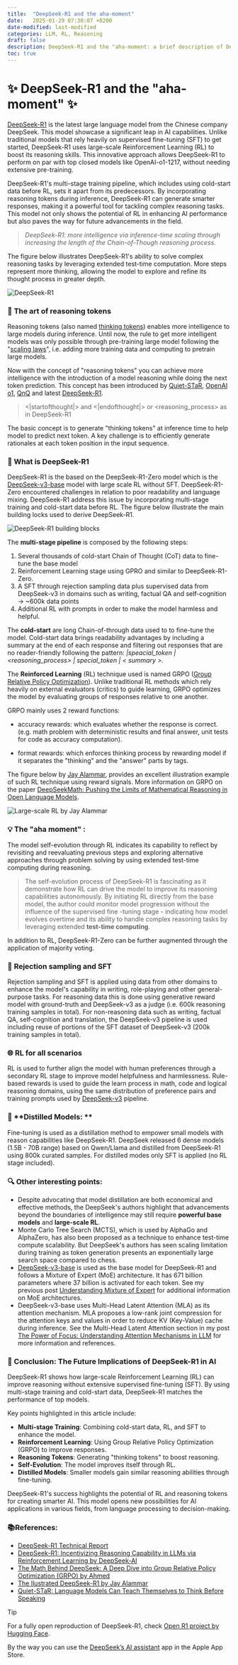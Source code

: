 ```yaml
---
title:  "DeepSeek-R1 and the aha-moment"
date:   2025-01-29 07:30:07 +0200
date-modified: last-modified
categories: LLM, RL, Reasoning
draft: false
description: DeepSeek-R1 and the "aha-moment: a brief description of DeepSeek-R1 achievements.
toc: true
---
```




# ✨ DeepSeek-R1 and the "aha-moment" ✨

[DeepSeek-R1](https://arxiv.org/abs/2501.12948) is the latest large language model from the Chinese company DeepSeek.  This model showcase a significant leap in AI capabilities. Unlike traditional models that rely heavily on supervised fine-tuning (SFT) to get started, DeepSeek-R1 uses large-scale Reinforcement Learning (RL) to boost its reasoning skills. This innovative approach allows DeepSeek-R1 to perform on par with top closed models like OpenAI-o1-1217, without needing extensive pre-training.

DeepSeek-R1's multi-stage training pipeline, which includes using cold-start data before RL, sets it apart from its predecessors. By incorporating reasoning tokens during inference, DeepSeek-R1 can generate smarter responses, making it a powerful tool for tackling complex reasoning tasks. This model not only shows the potential of RL in enhancing AI performance but also paves the way for future advancements in the field.

> *DeepSeek-R1: more intelligence via inference-time scaling through increasing the length of the Chain-of-Though reasoning process.*

The figure below illustrates DeepSeek-R1's ability to solve complex reasoning tasks by leveraging extended test-time computation. More steps represent more thinking, allowing the model to explore and refine its thought process in greater depth.

![DeepSeek-R1](./assets/image-20250129080442881.png)



### 🧠 **The art of reasoning tokens**

Reasoning tokens (also named [thinking tokens](https://marcelcastrobr.github.io/posts/2024-10-02-ThinkingTokens.html)) enables more intelligence to large models during inference. Until now, the rule to get more intelligent models was only possible through pre-training large model following the "[scaling laws](https://arxiv.org/pdf/2203.15556)", i.e. adding more training data and computing to pretrain large models.

Now with the concept of "reasoning tokens" you can achieve more intelligence with the introduction of a model reasoning while doing the next token prediction.  This concept has been introduced by  [Quiet-STaR](https://arxiv.org/abs/2403.09629),  [OpenAI o1](https://platform.openai.com/docs/guides/reasoning), [QnQ](https://qwenlm.github.io/blog/qwq-32b-preview/) and latest [DeepSeek-R1](https://arxiv.org/abs/2501.12948).   

> <|startofthought|> and <|endofthought|> or <reasoning_process>  as in DeepSeek-R1

The basic concept is to generate "thinking tokens" at inference time to help model to predict next token. A key challenge is to efficiently generate rationales at each token position in the input sequence. 

> 

### 🤔 What is DeepSeek-R1

DeepSeek-R1 is the based on the DeepSeek-R1-Zero model which is the [DeepSeek-v3-base](https://arxiv.org/pdf/2412.19437v1) model with large scale RL without SFT. DeepSeek-R1-Zero encountered challenges in relation to poor readability and language mixing.  DeepSeek-R1 address this issue by incorporating multi-stage training and cold-start data before RL. The figure below illustrate the main building locks used to derive DeepSeek-R1.

 ![DeepSeek-R1 building blocks](./assets/image-20250128141446714.png)

The **multi-stage pipeline** is composed by the following steps:

1. Several thousands of cold-start Chain of Thought (CoT) data to fine-tune the base model
2. Reinforcement Learning stage using GPRO and similar to DeepSeek-R1-Zero.
3. A SFT through rejection sampling data plus supervised data from DeepSeek-v3 in domains such as writing, factual QA and self-cognition  -> ~600k data points
4. Additional RL with prompts in order to make the model harmless and helpful.

The **cold-start** are long Chain-of-through data used to to fine-tune the model. Cold-start data brings readability advantages by including a summary at the end of each response and filtering out responses that are no reader-friendly following the pattern: *|speacial_token | <reasoning_process> | special_token | < summary >.*

 The **Reinforced Learning** (RL) technique used is named GRPO ([Group Relative Policy Optimization](https://arxiv.org/abs/2402.03300)). Unlike traditional RL methods which rely heavily on external evaluators (critics) to guide learning, GRPO optimizes the model by evaluating groups of responses relative to one another. 

GRPO mainly uses 2 reward functions:

- accuracy rewards: which evaluates whether the response is correct. (e.g. math problem with deterministic results and final answer, unit tests for code as accuracy computation).

- format rewards: which enforces thinking process by rewarding model if it separates the "thinking" and the "answer" parts by <think> tags.

The figure below by [Jay Alammar](https://newsletter.languagemodels.co/p/the-illustrated-deepseek-r1), provides an excellent illustration example of such RL technique using reward signals. More information on GRPO on the paper [DeepSeekMath: Pushing the Limits of Mathematical Reasoning in Open Language Models](https://arxiv.org/abs/2402.03300).  



![Large-scale RL by Jay Alammar](./assets/image-20250129083112616.png)

### 💡 **The "aha moment"** : 

The model self-evolution through RL indicates its capability to reflect by revisiting and reevaluating previous steps and exploring alternative approaches through problem solving by using extended test-time computing during reasoning.

> The self-evolution process of DeepSeek-R1 is fascinating as it demonstrate how RL can drive the model to improve its reasoning capabilities autonomously. By initiating RL directly from the base model, the author could monitor model progression without the influence of the supervised fine -tuning stage - indicating how model evolves overtime and its ability to handle complex reasoning tasks by leveraging extended **test-time computing**.

In addition to RL, DeepSeek-R1-Zero can be further augmented through the application of majority voting.



### 📝  **Rejection sampling and SFT** 

Rejection sampling and SFT is applied using data from other domains to enhance the model's capability in writing, role-playing and other general-purpose tasks. For reasoning data this is done using generative reward model with ground-truth and DeepSeek-v3 as a judge (i.e. 600k reasoning training samples in total). For non-reasoning data such as writing, factual QA, self-cognition and translation, the DeepSeek-v3 pipeline is used including reuse of portions of the SFT dataset of DeepSeek-v3 (200k training samples in total). 

### 🌐 **RL for all scenarios** 

RL is used to further align the model with human preferences through a secondary RL stage to improve model helpfulness and harmlessness. Rule-based rewards is used to guide the learn process in math, code and logical reasoning domains, using the same distribution of preference pairs and training prompts used by [DeepSeek-v3](https://arxiv.org/pdf/2412.19437v1) pipeline.



### 🧪 **Distilled Models: **

Fine-tuning is used as a distillation method to empower small models with reason capabilities like DeepSeek-R1. DeepSeek released 6 dense models (1.5B - 70B range) based on Qwen/Llama and distilled from DeepSeek-R1 using 800k curated samples. For distilled modes only SFT is applied (no RL stage included).



### 🔍 **Other interesting points:**

- Despite advocating that model distillation are both economical and effective methods, the DeepSeek's authors highlight that advancements beyond the boundaries of intelligence may still require **powerful base models** and **large-scale RL**.
- Monte Carlo Tree Search (MCTS), which is used by AlphaGo and AlphaZero, has also been proposed as a technique to enhance test-time compute scalability. But DeepSeek's authors has seen scaling limitation during training as token generation presents an exponentially large search space compared to chess. 
- [DeepSeek-v3-base](https://arxiv.org/pdf/2412.19437v1) is used as the base model for DeepSeek-R1 and follows a Mixture of Expert (MoE) architecture. It has 671 billion parameters where 37 billion is activated for each token. See my previous post [Understanding Mixture of Expert](https://marcelcastrobr.github.io/posts/2024-05-19-UnderstandingMistureOfExperts.html) for additional information on MoE architectures.
- DeepSeek-v3-base uses Multi-Head Latent Attention (MLA) as its attention mechanism. MLA proposes a low-rank joint compression for the attention keys and values in order to reduce KV (Key-Value) cache during inference. See the Multi-Head Latent Attention section in my post [The Power of Focus: Understanding Attention Mechanisms in LLM](https://marcelcastrobr.github.io/posts/2025-01-03-OptimizingLLMAttention.html#multi-head-latent-attention) for more information and references.



### 🚀 Conclusion: The Future Implications of DeepSeek-R1 in AI 

DeepSeek-R1 shows how large-scale Reinforcement Learning (RL) can improve reasoning without extensive supervised fine-tuning (SFT). By using multi-stage training and cold-start data, DeepSeek-R1 matches the performance of top models. 

Key points highlighted in this article include:

- **Multi-stage Training**: Combining cold-start data, RL, and SFT to enhance the model.
- **Reinforcement Learning**: Using Group Relative Policy Optimization (GRPO) to improve responses.
- **Reasoning Tokens**: Generating "thinking tokens" to boost reasoning.
- **Self-Evolution**: The model improves itself through RL.
- **Distilled Models**: Smaller models gain similar reasoning abilities through fine-tuning.

DeepSeek-R1's success highlights the potential of RL and reasoning tokens for creating smarter AI. This model opens new possibilities for AI applications in various fields, from language processing to decision-making. 

### 📚**References:**

- [DeepSeek-R1 Technical Report](https://github.com/deepseek-ai/DeepSeek-R1/blob/main/DeepSeek_R1.pdf)
- [DeepSeek-R1: Incentivizing Reasoning Capability in LLMs via Reinforcement Learning by DeepSeek-AI](https://arxiv.org/abs/2501.12948) 
- [The Math Behind DeepSeek: A Deep Dive into Group Relative Policy Optimization (GRPO) by Ahmed](https://medium.com/@sahin.samia/the-math-behind-deepseek-a-deep-dive-into-group-relative-policy-optimization-grpo-8a75007491ba) 
- [The Ilustrated DeepSeek-R1 by Jay Alammar](https://newsletter.languagemodels.co/p/the-illustrated-deepseek-r1)
- [Quiet-STaR: Language Models Can Teach Themselves to Think Before Speaking](https://arxiv.org/abs/2403.09629)



> [!TIP]
>
> For a fully open reproduction of DeepSeek-R1, check [Open R1 project by Hugging Face](https://github.com/huggingface/open-r1).  
>
> By the way you can use the [DeepSeek’s AI assistant](https://apps.apple.com/in/app/deepseek-ai-assistant/id6737597349) app in the Apple App Store. 



